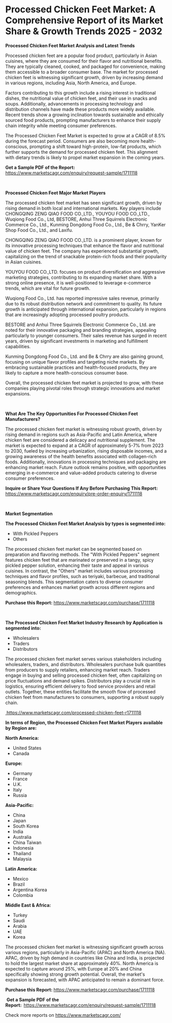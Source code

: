 <p><h1>Processed Chicken Feet Market: A Comprehensive Report of its Market Share & Growth Trends 2025 - 2032</h1></p><p><strong>Processed Chicken Feet Market Analysis and Latest Trends</strong></p>
<p><p>Processed chicken feet are a popular food product, particularly in Asian cuisines, where they are consumed for their flavor and nutritional benefits. They are typically cleaned, cooked, and packaged for convenience, making them accessible to a broader consumer base. The market for processed chicken feet is witnessing significant growth, driven by increasing demand in various regions, including Asia, North America, and Europe. </p><p>Factors contributing to this growth include a rising interest in traditional dishes, the nutritional value of chicken feet, and their use in snacks and soups. Additionally, advancements in processing technology and distribution channels have made these products more widely available. Recent trends show a growing inclination towards sustainable and ethically sourced food products, prompting manufacturers to enhance their supply chain integrity while meeting consumer preferences.</p><p>The Processed Chicken Feet Market is expected to grow at a CAGR of 8.5% during the forecast period. Consumers are also becoming more health-conscious, prompting a shift toward high-protein, low-fat products, which further supports the demand for processed chicken feet. This alignment with dietary trends is likely to propel market expansion in the coming years.</p></p>
<p><strong>Get a Sample PDF of the Report:&nbsp;</strong> <a href="https://www.marketscagr.com/enquiry/request-sample/1711118?utm_campaign=1952&utm_medium=2&utm_source=Github&utm_content=ia&utm_term=10012025&utm_id=processed-chicken-feet">https://www.marketscagr.com/enquiry/request-sample/1711118</a></p>
<p>&nbsp;</p>
<p><strong>Processed Chicken Feet Major Market Players</strong></p>
<p><p>The processed chicken feet market has seen significant growth, driven by rising demand in both local and international markets. Key players include CHONGQING ZENG QIAO FOOD CO.,LTD., YOUYOU FOOD CO.,LTD., Wuqiong Food Co., Ltd, BESTORE, Anhui Three Squirrels Electronic Commerce Co., Ltd., Kunming Dongdong Food Co., Ltd., Be & Chrry, YanKer Shop Food Co., Ltd., and Laxifu.</p><p>CHONGQING ZENG QIAO FOOD CO.,LTD. is a prominent player, known for its innovative processing techniques that enhance the flavor and nutritional value of chicken feet. The company has experienced substantial growth, capitalizing on the trend of snackable protein-rich foods and their popularity in Asian cuisines.</p><p>YOUYOU FOOD CO.,LTD. focuses on product diversification and aggressive marketing strategies, contributing to its expanding market share. With a strong online presence, it is well-positioned to leverage e-commerce trends, which are vital for future growth.</p><p>Wuqiong Food Co., Ltd. has reported impressive sales revenue, primarily due to its robust distribution network and commitment to quality. Its future growth is anticipated through international expansion, particularly in regions that are increasingly adopting processed poultry products.</p><p>BESTORE and Anhui Three Squirrels Electronic Commerce Co., Ltd. are noted for their innovative packaging and branding strategies, appealing particularly to younger consumers. Their sales revenue has surged in recent years, driven by significant investments in marketing and fulfillment capabilities.</p><p>Kunming Dongdong Food Co., Ltd. and Be & Chrry are also gaining ground, focusing on unique flavor profiles and targeting niche markets. By embracing sustainable practices and health-focused products, they are likely to capture a more health-conscious consumer base.</p><p>Overall, the processed chicken feet market is projected to grow, with these companies playing pivotal roles through strategic innovations and market expansions.</p></p>
<p>&nbsp;</p>
<p><strong>What Are The Key Opportunities For Processed Chicken Feet Manufacturers?</strong></p>
<p><p>The processed chicken feet market is witnessing robust growth, driven by rising demand in regions such as Asia-Pacific and Latin America, where chicken feet are considered a delicacy and nutritional supplement. The market is expected to expand at a CAGR of approximately 5-7% from 2023 to 2030, fueled by increasing urbanization, rising disposable incomes, and a growing awareness of the health benefits associated with collagen-rich foods. Additionally, innovations in processing techniques and packaging are enhancing market reach. Future outlook remains positive, with opportunities emerging in e-commerce and value-added products catering to diverse consumer preferences.</p></p>
<p><strong>Inquire or Share Your Questions If Any Before Purchasing This Report:</strong> <a href="https://www.marketscagr.com/enquiry/pre-order-enquiry/1711118?utm_campaign=1952&utm_medium=2&utm_source=Github&utm_content=ia&utm_term=10012025&utm_id=processed-chicken-feet">https://www.marketscagr.com/enquiry/pre-order-enquiry/1711118</a></p>
<p>&nbsp;</p>
<p><strong>Market Segmentation</strong></p>
<p><strong>The Processed Chicken Feet Market Analysis by types is segmented into:</strong></p>
<p><ul><li>With Pickled Peppers</li><li>Others</li></ul></p>
<p><p>The processed chicken feet market can be segmented based on preparation and flavoring methods. The "With Pickled Peppers" segment features chicken feet that are marinated or preserved in a tangy, spicy pickled pepper solution, enhancing their taste and appeal in various cuisines. In contrast, the "Others" market includes various processing techniques and flavor profiles, such as teriyaki, barbecue, and traditional seasoning blends. This segmentation caters to diverse consumer preferences and enhances market growth across different regions and demographics.</p></p>
<p><strong>Purchase this Report:&nbsp;</strong><a href="https://www.marketscagr.com/purchase/1711118?utm_campaign=1952&utm_medium=2&utm_source=Github&utm_content=ia&utm_term=10012025&utm_id=processed-chicken-feet">https://www.marketscagr.com/purchase/1711118</a></p>
<p>&nbsp;</p>
<p><strong>The Processed Chicken Feet Market Industry Research by Application is segmented into:</strong></p>
<p><ul><li>Wholesalers</li><li>Traders</li><li>Distributors</li></ul></p>
<p><p>The processed chicken feet market serves various stakeholders including wholesalers, traders, and distributors. Wholesalers purchase bulk quantities from producers to supply retailers, enhancing market reach. Traders engage in buying and selling processed chicken feet, often capitalizing on price fluctuations and demand spikes. Distributors play a crucial role in logistics, ensuring efficient delivery to food service providers and retail outlets. Together, these entities facilitate the smooth flow of processed chicken feet from manufacturers to consumers, supporting a robust supply chain.</p></p>
<p><a href="https://www.marketscagr.com/processed-chicken-feet-r1711118?utm_campaign=1952&utm_medium=2&utm_source=Github&utm_content=ia&utm_term=10012025&utm_id=processed-chicken-feet">&nbsp;https://www.marketscagr.com/processed-chicken-feet-r1711118</a></p>
<p><strong>In terms of Region, the Processed Chicken Feet Market Players available by Region are:</strong></p>
<p>
    <p> <strong> North America: </strong>
        <ul>
            <li>United States</li>
            <li>Canada</li>
        </ul>
        </p> 
    <p> <strong> Europe: </strong>
        <ul>
            <li>Germany</li>
            <li>France</li>
            <li>U.K.</li>
            <li>Italy</li>
            <li>Russia</li>
        </ul>
        </p> 
    <p> <strong> Asia-Pacific: </strong>
        <ul>
            <li>China</li>
            <li>Japan</li>
            <li>South Korea</li>
            <li>India</li>
            <li>Australia</li>
            <li>China Taiwan</li>
            <li>Indonesia</li>
            <li>Thailand</li>
            <li>Malaysia</li>
        </ul>
        </p> 
    <p> <strong> Latin America: </strong>
        <ul>
            <li>Mexico</li>
            <li>Brazil</li>
            <li>Argentina Korea</li>
            <li>Colombia</li>
        </ul>
        </p> 
    <p> <strong> Middle East & Africa: </strong>
        <ul>
            <li>Turkey</li>
            <li>Saudi</li>
            <li>Arabia</li>
            <li>UAE</li>
            <li>Korea</li>
        </ul>
    </p>
    </p>
<p><p>The processed chicken feet market is witnessing significant growth across various regions, particularly in Asia-Pacific (APAC) and North America (NA). APAC, driven by high demand in countries like China and India, is projected to hold the largest market share at approximately 40%. North America is expected to capture around 25%, with Europe at 20% and China specifically showing strong growth potential. Overall, the market's expansion is forecasted, with APAC anticipated to remain a dominant force.</p></p>
<p><strong>Purchase this Report: </strong><a href="https://www.marketscagr.com/purchase/1711118?utm_campaign=1952&utm_medium=2&utm_source=Github&utm_content=ia&utm_term=10012025&utm_id=processed-chicken-feet">https://www.marketscagr.com/purchase/1711118</a></p>
<p>&nbsp;<strong>Get a Sample PDF of the Report:&nbsp;&nbsp;</strong><a href="https://www.marketscagr.com/enquiry/request-sample/1711118?utm_campaign=1952&utm_medium=2&utm_source=Github&utm_content=ia&utm_term=10012025&utm_id=processed-chicken-feet">https://www.marketscagr.com/enquiry/request-sample/1711118</a></p>
<p><strong></strong></p>
<p>Check more reports on <a href="https://www.marketscagr.com/?utm_campaign=1952&utm_medium=2&utm_source=Github&utm_content=ia&utm_term=10012025&utm_id=processed-chicken-feet">https://www.marketscagr.com/</a></p>